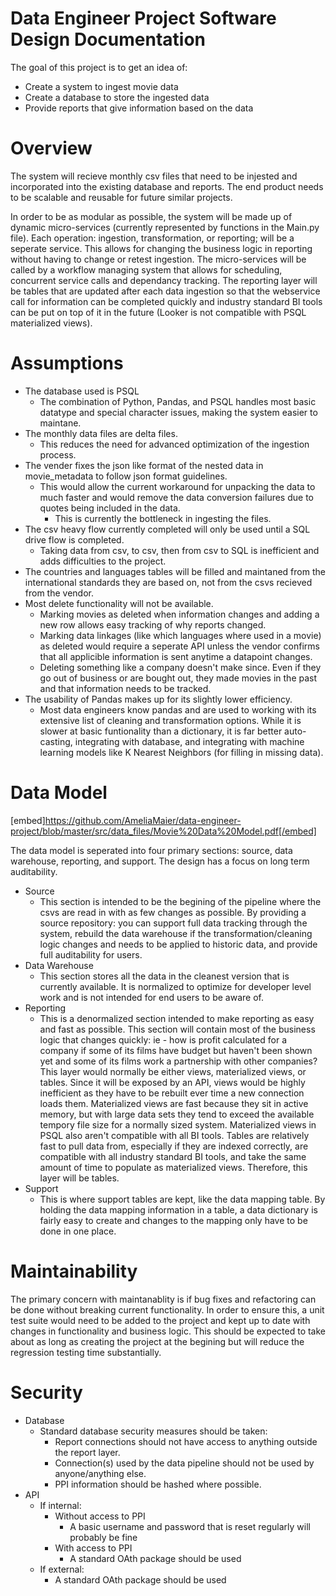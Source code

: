 # Data Engineer Project Software Design Documentation
The goal of this project is to get an idea of:
* Create a system to ingest movie data
* Create a database to store the ingested data
* Provide reports that give information based on the data

# Overview

The system will recieve monthly csv files that need to be injested and incorporated into the existing database and reports. The end product needs to be scalable and reusable for future similar projects. 

In order to be as modular as possible, the system will be made up of dynamic micro-services (currently represented by functions in the Main.py file). Each operation: ingestion, transformation, or reporting; will be a seperate service. This allows for changing the business logic in reporting without having to change or retest ingestion. The micro-services will be called by a workflow managing system that allows for scheduling, concurrent service calls and dependancy tracking. The reporting layer will be tables that are updated after each data ingestion so that the webservice call for information can be completed quickly and industry standard BI tools can be put on top of it in the future (Looker is not compatible with PSQL materialized views).

# Assumptions

* The database used is PSQL
    * The combination of Python, Pandas, and PSQL handles most basic datatype and special character issues, making the system easier to maintane. 
* The monthly data files are delta files.
    * This reduces the need for advanced optimization of the ingestion process.
* The vender fixes the json like format of the nested data in movie_metadata to follow json format guidelines.
    * This would allow the current workaround for unpacking the data to much faster and would remove the data conversion failures due to quotes being included in the data.
        * This is currently the bottleneck in ingesting the files.
* The csv heavy flow currently completed will only be used until a SQL drive flow is completed.
    * Taking data from csv, to csv, then from csv to SQL is inefficient and adds difficulties to the project.
* The countries and languages tables will be filled and maintaned from the international standards they are based on, not from the csvs recieved from the vendor.
* Most delete functionality will not be available.
    * Marking movies as deleted when information changes and adding a new row allows easy tracking of why reports changed.
    * Marking data linkages (like which languages where used in a movie) as deleted would require a seperate API unless the vendor confirms that all applicible information is sent anytime a datapoint changes.
    * Deleting something like a company doesn't make since. Even if they go out of business or are bought out, they made movies in the past and that information needs to be tracked.
* The usability of Pandas makes up for its slightly lower efficiency.
    * Most data engineers know pandas and are used to working with its extensive list of cleaning and transformation options. While it is slower at basic funtionality than a dictionary, it is far better auto-casting, integrating with database, and integrating with machine learning models like K Nearest Neighbors (for filling in missing data).


# Data Model

[embed]https://github.com/AmeliaMaier/data-engineer-project/blob/master/src/data_files/Movie%20Data%20Model.pdf[/embed]

The data model is seperated into four primary sections: source, data warehouse, reporting, and support. The design has a focus on long term auditability.
* Source
    * This section is intended to be the begining of the pipeline where the csvs are read in with as few changes as possible. By providing a source repository: you can support full data tracking through the system, rebuild the data warehouse if the transformation/cleaning logic changes and needs to be applied to historic data, and provide full auditability for users.
* Data Warehouse
    * This section stores all the data in the cleanest version that is currently available. It is normalized to optimize for developer level work and is not intended for end users to be aware of.
* Reporting
    * This is a denormalized section intended to make reporting as easy and fast as possible. This section will contain most of the business logic that changes quickly: ie - how is profit calculated for a company if some of its films have budget but haven't been shown yet and some of its films work a partnership with other companies? This layer would normally be either views, materialized views, or tables. Since it will be exposed by an API, views would be highly inefficient as they have to be rebuilt ever time a new connection loads them. Materialized views are fast because they sit in active memory, but with large data sets they tend to exceed the available tempory file size for a normally sized system. Materialized views in PSQL also aren't compatible with all BI tools. Tables are relatively fast to pull data from, especially if they are indexed correctly, are compatible with all industry standard BI tools, and take the same amount of time to populate as materialized views. Therefore, this layer will be tables.
* Support
    * This is where support tables are kept, like the data mapping table. By holding the data mapping information in a table, a data dictionary is fairly easy to create and changes to the mapping only have to be done in one place.

# Maintainability

The primary concern with maintanablity is if bug fixes and refactoring can be done without breaking current functionality. In order to ensure this, a unit test suite would need to be added to the project and kept up to date with changes in functionality and business logic. This should be expected to take about as long as creating the project at the begining but will reduce the regression testing time substantially.

# Security

* Database
    * Standard database security measures should be taken:
        * Report connections should not have access to anything outside the report layer.
        * Connection(s) used by the data pipeline should not be used by anyone/anything else.
        * PPI information should be hashed where possible.
* API
    * If internal:
        * Without access to PPI
            * A basic username and password that is reset regularly will probably be fine
        * With access to PPI
            * A standard OAth package should be used
    * If external:
        * A standard OAth package should be used

